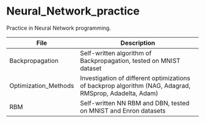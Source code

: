 # Neural_Network_practice
Practice in Neural Network programming.

File              | Description
----------------|----------------------
Backpropagation              | Self-written algorithm of Backpropagation, tested on MNIST dataset
Optimization_Methods              | Investigation of different optimizations of  backprop algorithm (NAG, Adagrad, RMSprop, Adadelta, Adam)
RBM              | Self-written NN RBM and DBN, tested on MNIST and Enron datasets
